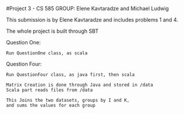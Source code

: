 #Project 3 - CS 585
GROUP: Elene Kavtaradze and Michael Ludwig

This submission is by Elene Kavtaradze and includes problems 1 and 4.

The whole project is built through SBT

Question One:
    
    Run QuestionOne class, as scala


Question Four:

    Run QuestionFour class, as java first, then scala
    
    Matrix Creation is done through Java and stored in /data
    Scala part reads files from /data
    
    This Joins the two datasets, groups by I and K, 
    and sums the values for each group
    
